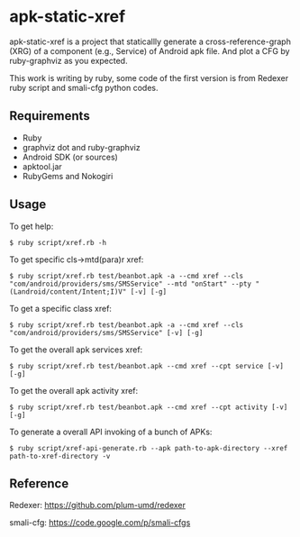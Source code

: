 apk-static-xref
=======

apk-static-xref is a project that staticallly generate a cross-reference-graph 
(XRG) of a component (e.g., Service) of Android apk file. And plot a CFG by 
ruby-graphviz as you expected.

This work is writing by ruby, some code of the first version is from Redexer 
ruby script and smali-cfg python codes.

Requirements
------------

* Ruby
* graphviz dot and ruby-graphviz
* Android SDK (or sources)
* apktool.jar
* RubyGems and Nokogiri

Usage
-----

To get help:

	$ ruby script/xref.rb -h

To get specific cls->mtd(para)r xref:

    $ ruby script/xref.rb test/beanbot.apk -a --cmd xref --cls "com/android/providers/sms/SMSService" --mtd "onStart" --pty "(Landroid/content/Intent;I)V" [-v] [-g]

To get a specific class xref:

	$ ruby script/xref.rb test/beanbot.apk -a --cmd xref --cls "com/android/providers/sms/SMSService" [-v] [-g]

To get the overall apk services xref:

    $ ruby script/xref.rb test/beanbot.apk --cmd xref --cpt service [-v] [-g]
    
To get the overall apk activity xref:

    $ ruby script/xref.rb test/beanbot.apk --cmd xref --cpt activity [-v] [-g]
    
To generate a overall API invoking of a bunch of APKs:

    $ ruby script/xref-api-generate.rb --apk path-to-apk-directory --xref path-to-xref-directory -v

Reference
-----

Redexer: https://github.com/plum-umd/redexer

smali-cfg: https://code.google.com/p/smali-cfgs
